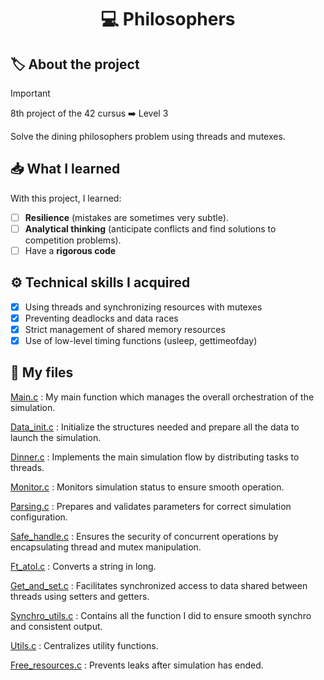 <h1 align="center"> 💻 <strong>Philosophers</strong> </h1>

## 🏷️ **About the project**
> [!IMPORTANT]
> 8th project of the 42 cursus ➡️ Level 3

Solve the dining philosophers problem using threads and mutexes.

## 📥 **What I learned**
With this project, I learned:
- [ ] **Resilience** (mistakes are sometimes very subtle).
- [ ] **Analytical thinking** (anticipate conflicts and find solutions to competition problems).
- [ ] Have a **rigorous code**

## ⚙️ **Technical skills I acquired**
- [x] Using threads and synchronizing resources with mutexes
- [x] Preventing deadlocks and data races
- [x] Strict management of shared memory resources
- [x] Use of low-level timing functions (usleep, gettimeofday)

## 📁 **My files**
<ins>Main.c</ins> : My main function which manages the overall orchestration of the simulation.

<ins>Data_init.c</ins> : Initialize the structures needed and prepare all the data to launch the simulation.

<ins>Dinner.c</ins> : Implements the main simulation flow by distributing tasks to threads.

<ins>Monitor.c</ins> : Monitors simulation status to ensure smooth operation.

<ins>Parsing.c</ins> : Prepares and validates parameters for correct simulation configuration.

<ins>Safe_handle.c</ins> : Ensures the security of concurrent operations by encapsulating thread and mutex manipulation.

<ins>Ft_atol.c</ins> : Converts a string in long.

<ins>Get_and_set.c</ins> : Facilitates synchronized access to data shared between threads using setters and getters.

<ins>Synchro_utils.c</ins> : Contains all the function I did to ensure smooth synchro and consistent output.

<ins>Utils.c</ins> : Centralizes utility functions.

<ins>Free_resources.c</ins> : Prevents leaks after simulation has ended.
